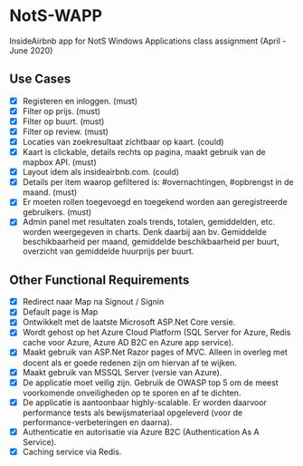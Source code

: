 # NotS-WAPP
InsideAirbnb app for NotS Windows Applications class assignment (April - June 2020)

## Use Cases
- [X] Registeren en inloggen. (must)
- [X] Filter op prijs. (must)
- [X] Filter op buurt. (must)
- [X] Filter op review. (must)
- [X] Locaties van zoekresultaat zichtbaar op kaart. (could)
- [X] Kaart is clickable, details rechts op pagina, maakt gebruik van de mapbox API. (must)
- [X] Layout idem als insideairbnb.com. (could)
- [X] Details per item waarop gefiltered is: #overnachtingen, #opbrengst in de maand. (must)
- [X] Er moeten rollen toegevoegd en toegekend worden aan geregistreerde gebruikers. (must)
- [X] Admin panel met resultaten zoals trends, totalen, gemiddelden, etc. worden weergegeven in charts. Denk daarbij aan bv. Gemiddelde beschikbaarheid per maand, gemiddelde beschikbaarheid per buurt, overzicht van gemiddelde huurprijs per buurt.

## Other Functional Requirements
- [X] Redirect naar Map na Signout / Signin
- [X] Default page is Map
- [X] Ontwikkelt met de laatste Microsoft ASP.Net Core versie.
- [X] Wordt gehost op het Azure Cloud Platform (SQL Server for Azure, Redis cache voor Azure, Azure AD B2C en Azure app service).
- [X] Maakt gebruik van ASP.Net Razor pages of MVC. Alleen in overleg met docent als er goede redenen zijn om hiervan af te wijken.
- [X] Maakt gebruik van MSSQL Server (versie van Azure).
- [X] De applicatie moet veilig zijn. Gebruik de OWASP top 5 om de meest voorkomende onveiligheden op te sporen en af te dichten.
- [X] De applicatie is aantoonbaar highly-scalable. Er worden daarvoor performance tests als bewijsmateriaal opgeleverd (voor de performance-verbeteringen en daarna).
- [X] Authenticatie en autorisatie via Azure B2C (Authentication As A Service).
- [X] Caching service via Redis.
